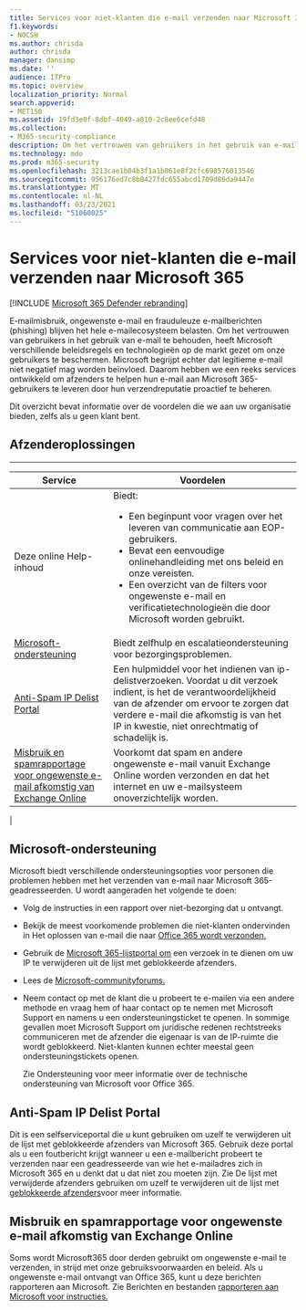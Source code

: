 ```yaml
---
title: Services voor niet-klanten die e-mail verzenden naar Microsoft 365
f1.keywords:
- NOCSH
ms.author: chrisda
author: chrisda
manager: dansimp
ms.date: ''
audience: ITPro
ms.topic: overview
localization_priority: Normal
search.appverid:
- MET150
ms.assetid: 19fd3e0f-8dbf-4049-a810-2c8ee6cefd48
ms.collection:
- M365-security-compliance
description: Om het vertrouwen van gebruikers in het gebruik van e-mail te behouden, heeft Microsoft verschillende beleidsregels en technologieën ontwikkeld om onze gebruikers te beschermen.
ms.technology: mdo
ms.prod: m365-security
ms.openlocfilehash: 3213cae1b04b3f1a1b861e8f2cfc698576013546
ms.sourcegitcommit: 956176ed7c8b8427fdc655abcd1709d86da9447e
ms.translationtype: MT
ms.contentlocale: nl-NL
ms.lasthandoff: 03/23/2021
ms.locfileid: "51060025"
---
```

# <a name="services-for-non-customers-sending-mail-to-microsoft-365"></a>Services voor niet-klanten die e-mail verzenden naar Microsoft 365

[!INCLUDE [Microsoft 365 Defender rebranding](../includes/microsoft-defender-for-office.md)]


E-mailmisbruik, ongewenste e-mail en frauduleuze e-mailberichten (phishing) blijven het hele e-mailecosysteem belasten. Om het vertrouwen van gebruikers in het gebruik van e-mail te behouden, heeft Microsoft verschillende beleidsregels en technologieën op de markt gezet om onze gebruikers te beschermen. Microsoft begrijpt echter dat legitieme e-mail niet negatief mag worden beïnvloed. Daarom hebben we een reeks services ontwikkeld om afzenders te helpen hun e-mail aan Microsoft 365-gebruikers te leveren door hun verzendreputatie proactief te beheren.

Dit overzicht bevat informatie over de voordelen die we aan uw organisatie bieden, zelfs als u geen klant bent.

## <a name="sender-solutions"></a>Afzenderoplossingen

****

|Service|Voordelen|
|---|---|
|Deze online Help-inhoud|Biedt: <ul><li>Een beginpunt voor vragen over het leveren van communicatie aan EOP-gebruikers.</li><li>Bevat een eenvoudige onlinehandleiding met ons beleid en onze vereisten.</li><li>Een overzicht van de filters voor ongewenste e-mail en verificatietechnologieën die door Microsoft worden gebruikt.</li><ul>|
|[Microsoft-ondersteuning](#microsoft-support)|Biedt zelfhulp en escalatieondersteuning voor bezorgingsproblemen.|
|[Anti-Spam IP Delist Portal](#anti-spam-ip-delist-portal)|Een hulpmiddel voor het indienen van ip-delistverzoeken. Voordat u dit verzoek indient, is het de verantwoordelijkheid van de afzender om ervoor te zorgen dat verdere e-mail die afkomstig is van het IP in kwestie, niet onrechtmatig of schadelijk is.|
|[Misbruik en spamrapportage voor ongewenste e-mail afkomstig van Exchange Online](#abuse-and-spam-reporting-for-junk-email-originating-from-exchange-online)|Voorkomt dat spam en andere ongewenste e-mail vanuit Exchange Online worden verzonden en dat het internet en uw e-mailsysteem onoverzichtelijk worden.|
|

## <a name="microsoft-support"></a>Microsoft-ondersteuning

Microsoft biedt verschillende ondersteuningsopties voor personen die problemen hebben met het verzenden van e-mail naar Microsoft 365-geadresseerden. U wordt aangeraden het volgende te doen:

- Volg de instructies in een rapport over niet-bezorging dat u ontvangt.

- Bekijk de meest voorkomende problemen die niet-klanten ondervinden in Het oplossen van e-mail die naar [Office 365 wordt verzonden.](troubleshooting-mail-sent-to-office-365.md)

- Gebruik de [Microsoft 365-lijstportal om](https://sender.office.com) een verzoek in te dienen om uw IP te verwijderen uit de lijst met geblokkeerde afzenders.

- Lees de [Microsoft-communityforums.](https://community.office365.com/f/)

- Neem contact op met de klant die u probeert te e-mailen via een andere methode en vraag hem of haar contact op te nemen met Microsoft Support en namens u een ondersteuningsticket te openen. In sommige gevallen moet Microsoft Support om juridische redenen rechtstreeks communiceren met de afzender die eigenaar is van de IP-ruimte die wordt geblokkeerd. Niet-klanten kunnen echter meestal geen ondersteuningstickets openen.

  Zie Ondersteuning voor meer informatie over de technische [](/office365/servicedescriptions/office-365-platform-service-description/support)ondersteuning van Microsoft voor Office 365.

## <a name="anti-spam-ip-delist-portal"></a>Anti-Spam IP Delist Portal

Dit is een selfserviceportal die u kunt gebruiken om uzelf te verwijderen uit de lijst met geblokkeerde afzenders van Microsoft 365. Gebruik deze portal als u een foutbericht krijgt wanneer u een e-mailbericht probeert te verzenden naar een geadresseerde van wie het e-mailadres zich in Microsoft 365 en u denkt dat u dat niet zou moeten zijn. Zie De lijst met verwijderde afzenders gebruiken om uzelf te verwijderen uit de lijst met [geblokkeerde afzenders](use-the-delist-portal-to-remove-yourself-from-the-office-365-blocked-senders-lis.md)voor meer informatie.

## <a name="abuse-and-spam-reporting-for-junk-email-originating-from-exchange-online"></a>Misbruik en spamrapportage voor ongewenste e-mail afkomstig van Exchange Online

Soms wordt Microsoft365 door derden gebruikt om ongewenste e-mail te verzenden, in strijd met onze gebruiksvoorwaarden en beleid. Als u ongewenste e-mail ontvangt van Office 365, kunt u deze berichten rapporteren aan Microsoft. Zie Berichten en bestanden [rapporteren aan Microsoft voor instructies.](report-junk-email-messages-to-microsoft.md)